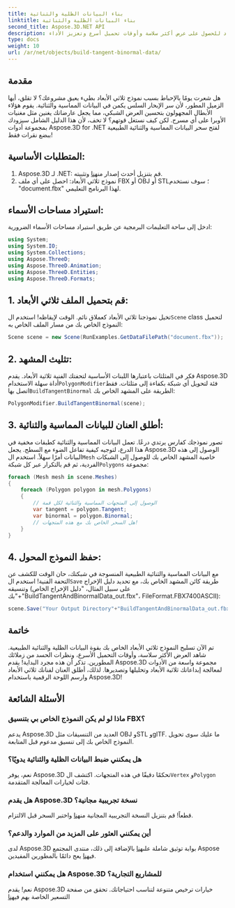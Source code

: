 ```yaml
---
title: بناء البيانات الظلية والثنائية
linktitle: بناء البيانات الظلية والثنائية
second_title: Aspose.3D.NET API
description: أطلق العنان لقوة البيانات المماسية والثنائية الطبيعية لتحسين نماذجك ثلاثية الأبعاد للحصول على عرض أكثر سلاسة وأوقات تحميل أسرع وتعزيز الأداء.
type: docs
weight: 10
url: /ar/net/objects/build-tangent-binormal-data/
---
```

## مقدمة
هل شعرت يومًا بالإحباط بسبب نموذج ثلاثي الأبعاد بطيء يعيق مشروعك؟ لا تقلق، أيها الزميل المطور، لأن سر الإبحار السلس يكمن في البيانات المماسية والثنائية. يقوم هؤلاء الأبطال المجهولون بتحسين العرض الشبكي، مما يجعل عارضاتك يغنين مثل مغنيات الأوبرا على أي مسرح. لكن كيف نستغل قوتهم؟ لا تخف، لأن هذا الدليل الشامل سيزودك بمجموعة أدوات Aspose.3D for .NET لفتح سحر البيانات المماسية والثنائية الطبيعية ببضع نقرات فقط!

## المتطلبات الأساسية:

1.  Aspose.3D لـ .NET: قم بتنزيل أحدث إصدار من[هنا](https://releases.aspose.com/3d/net/) وتثبيته.
2. نموذج ثلاثي الأبعاد: احصل على أي ملف FBX أو OBJ أو STL؛ سوف نستخدم "document.fbx" لهذا البرنامج التعليمي.

## استيراد مساحات الأسماء:

ادخل إلى ساحة التعليمات البرمجية عن طريق استيراد مساحات الأسماء الضرورية:

```C#
using System;
using System.IO;
using System.Collections;
using Aspose.ThreeD;
using Aspose.ThreeD.Animation;
using Aspose.ThreeD.Entities;
using Aspose.ThreeD.Formats;
```

## 1. قم بتحميل الملف ثلاثي الأبعاد:

 تخيل نموذجنا ثلاثي الأبعاد كعملاق نائم. الوقت لإيقاظه! استخدم ال`Scene` class لتحميل النموذج الخاص بك من مسار الملف الخاص به:

```C#
Scene scene = new Scene(RunExamples.GetDataFilePath("document.fbx"));
```

## 2. تثليث المشهد:

 فكر في المثلثات باعتبارها اللبنات الأساسية لتحفتك الفنية ثلاثية الأبعاد. يقدم Aspose.3D أداة سهلة الاستخدام`PolygonModifier`فئة لتحويل أي شبكة بكفاءة إلى مثلثات. فقط اتصل بها`BuildTangentBinormal` الطريقة على المشهد الخاص بك:

```C#
PolygonModifier.BuildTangentBinormal(scene);
```

## 3. أطلق العنان للبيانات المماسية والثنائية:

 تصور نموذجك كفارس يرتدي درعًا. تعمل البيانات المماسية والثنائية كطبقات مخفية في هذا الدرع، لتوجيه كيفية تفاعل الضوء مع السطح. يجعل Aspose.3D الوصول إلى هذه البيانات أمرًا سهلاً. استخدم ال`Mesh` خاصية المشهد الخاص بك للوصول إلى الشبكات الفردية، ثم قم بالتكرار عبر كل شبكة`Polygons` مجموعة:

```C#
foreach (Mesh mesh in scene.Meshes)
{
    foreach (Polygon polygon in mesh.Polygons)
    {
        // الوصول إلى المتجهات المماسية والثنائية لكل قمة
        var tangent = polygon.Tangent;
        var binormal = polygon.Binormal;
        // هل السحر الخاص بك مع هذه المتجهات!
    }
}
```

## 4. حفظ النموذج المحول:

 مع البيانات المماسية والثنائية الطبيعية المنسوجة في شبكتك، حان الوقت للكشف عن التحفة الفنية! استخدم ال`Save` طريقة كائن المشهد الخاص بك، مع تحديد دليل الإخراج وتنسيقه (على سبيل المثال، "دليل الإخراج الخاص بك"+"BuildTangentAndBinormalData_out.fbx"، FileFormat.FBX7400ASCII):

```C#
scene.Save("Your Output Directory"+"BuildTangentAndBinormalData_out.fbx", FileFormat.FBX7400ASCII);
```

## خاتمة
تم الآن تسليح النموذج ثلاثي الأبعاد الخاص بك بقوة البيانات الظلية والثنائية الطبيعية. شاهد العرض الأكثر سلاسة، وأوقات التحميل الأسرع، ونظرات الحسد من زملائك المطورين. تذكر أن هذه مجرد البداية! يقدم Aspose.3D مجموعة واسعة من الأدوات لمعالجة إبداعاتك ثلاثية الأبعاد وتحليلها وتصديرها. لذلك، أطلق العنان لفنانك ثلاثي الأبعاد وارسم اللوحة الرقمية باستخدام Aspose.3D!

## الأسئلة الشائعة

### ماذا لو لم يكن النموذج الخاص بي بتنسيق FBX؟ 
يدعم Aspose.3D العديد من التنسيقات مثل OBJ وSTL وglTF. ما عليك سوى تحويل النموذج الخاص بك إلى تنسيق مدعوم قبل المتابعة.
### هل يمكنني ضبط البيانات الظلية والثنائية يدويًا؟ 
 نعم، يوفر Aspose.3D تحكمًا دقيقًا في هذه المتجهات. اكتشف ال`Vertex` و`Polygon` فئات لخيارات المعالجة المتقدمة.
### هل يقدم Aspose.3D نسخة تجريبية مجانية؟ 
 قطعاً! قم بتنزيل النسخة التجريبية المجانية من[هنا](https://releases.aspose.com/3d/net/) واختبر السحر قبل الالتزام.
### أين يمكنني العثور على المزيد من الموارد والدعم؟ 
 لدى Aspose.3D بوابة توثيق شاملة على[هنا](https://docs.aspose.com/3d/net/) بالإضافة إلى ذلك، منتدى المجتمع Aspose في[هنا](https://forum.aspose.com/) يعج دائمًا بالمطورين المفيدين.
### هل يمكنني استخدام Aspose.3D للمشاريع التجارية؟ 
 نعم! يقدم Aspose.3D خيارات ترخيص متنوعة لتناسب احتياجاتك. تحقق من صفحة التسعير الخاصة بهم في[هنا](https://purchase.aspose.com/buy)